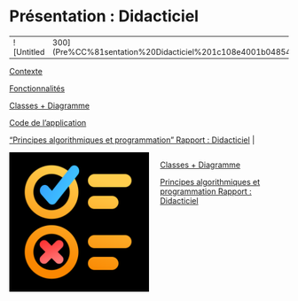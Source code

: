 # Présentation : Didacticiel

|||
|---------|--------|
|![Untitled|300](Pre%CC%81sentation%20Didacticiel%201c108e4001b04854b38be422119f8e18/Untitled.png)|
[Contexte](Pre%CC%81sentation%20Didacticiel%201c108e4001b04854b38be422119f8e18/Contexte%203263e33f5eca4672bd57d9d9316112e7.md)

[Fonctionnalités](Pre%CC%81sentation%20Didacticiel%201c108e4001b04854b38be422119f8e18/Fonctionnalite%CC%81s%2089f586ef26da41f58f973bb4046ab6a6.md)

[Classes + Diagramme](Pre%CC%81sentation%20Didacticiel%201c108e4001b04854b38be422119f8e18/Classes%20+%20Diagramme%20fad4cea7317f4e769e17565850ac8382.md)

[Code de l’application](Pre%CC%81sentation%20Didacticiel%201c108e4001b04854b38be422119f8e18/Code%20de%20l%E2%80%99application%20446ee18a653c46238b8562560aebff86.md)

[“Principes algorithmiques et programmation” Rapport : Didacticiel](Pre%CC%81sentation%20Didacticiel%201c108e4001b04854b38be422119f8e18/%E2%80%9CPrincipes%20algorithmiques%20et%20programmation%E2%80%9D%20Rappor%20dc80d601a4794838839c4e8890fb9f75.md)
|
  
<div style="display: flex;">
<img src="Pre%CC%81sentation%20Didacticiel%201c108e4001b04854b38be422119f8e18/Untitled.png" alt="Texte alternatif de l'image" style="width: 50%;"/>
<div style="flex-grow: 1; padding-left: 20px;">

<a href="Pre%CC%81sentation%20Didacticiel%201c108e4001b04854b38be422119f8e18/Classes%20+%20Diagramme%20fad4cea7317f4e769e17565850ac8382.md">Classes + Diagramme</a>

<a href="Pre%CC%81sentation%20Didacticiel%201c108e4001b04854b38be422119f8e18/%E2%80%9CPrincipes%20algorithmiques%20et%20programmation%E2%80%9D%20Rappor%20dc80d601a4794838839c4e8890fb9f75.md">Principes algorithmiques et programmation Rapport : Didacticiel </a>

</div>
</div>
